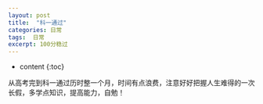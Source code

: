 ```yaml
---
layout: post
title:  "科一通过"
categories: 日常
tags:  日常
excerpt: 100分稳过
---
```


* content
{:toc}

从高考完到科一通过历时整一个月，时间有点浪费，注意好好把握人生难得的一次长假，多学点知识，提高能力，自勉！


